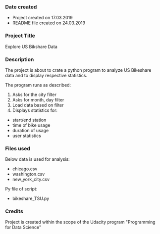 ### Date created
- Project created on 17.03.2019
- README file created on 24.03.2019

### Project Title
Explore US Bikshare Data


### Description
The project is about to crate a python program to analyze US Bikeshare data and to display respective statistics.

The program runs as described:
1. Asks for the city filter
2. Asks for month, day filter
3. Load data based on filter
4. Displays statistics for:
  * start/end station
  * time of bike usage
  * duration of usage
  * user statistics

### Files used
Below data is used for analysis:
- chicago.csv
- washington.csv
- new_york_city.csv

Py file of script:
- bikeshare_TSU.py

### Credits
Project is created within the scope of the Udacity program "Programming for Data Science"
